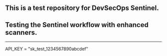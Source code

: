 This is a test repository for DevSecOps Sentinel.
------
Testing the Sentinel workflow with enhanced scanners.
-------
---
API_KEY = "sk_test_1234567890abcdef"

